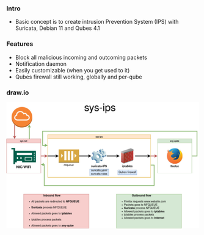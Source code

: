 ### Intro

- Basic concept is to create intrusion Prevention System (IPS) with Suricata, Debian 11 and Qubes 4.1

### Features

- Block all malicious incoming and outcoming packets
- Notification daemon
- Easily customizable (when you get used to it)
- Qubes firewall still working, globally and per-qube

### draw.io

![](https://github.com/control-owl/qubes-sys-ips/blob/main/sys-ips.jpg)
